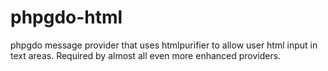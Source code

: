 # phpgdo-html
phpgdo message provider that uses htmlpurifier to allow user html input in text areas. Required by almost all even more enhanced providers.
